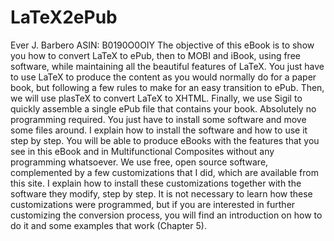 # LaTeX2ePub
Ever J. Barbero  ASIN: B0190O0OIY  The objective of this eBook is to show you how to convert LaTeX to ePub, then to MOBI and iBook, using free software, while maintaining all the beautiful features of LaTeX.  You just have to use LaTeX to produce the content as you would normally do for a paper book, but following a few rules to make for an easy transition to ePub. Then, we will use plasTeX to convert LaTeX to XHTML. Finally, we use Sigil to quickly assemble a single ePub file that contains your book.  Absolutely no programming required. You just have to install some software and move some files around. I explain how to install the software and how to use it step by step.  You will be able to produce eBooks with the features that you see in this eBook and in Multifunctional Composites without any programming whatsoever.  We use free, open source software, complemented by a few customizations that I did, which are available from this site. I explain how to install these customizations together with the software they modify, step by step.  It is not necessary to learn how these customizations were programmed, but if you are interested in further customizing the conversion process, you will find an introduction on how to do it and some examples that work (Chapter 5).

